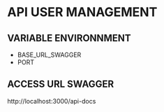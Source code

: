 # API USER MANAGEMENT

## VARIABLE ENVIRONNMENT

-   BASE_URL_SWAGGER
-   PORT

## ACCESS URL SWAGGER

http://localhost:3000/api-docs
